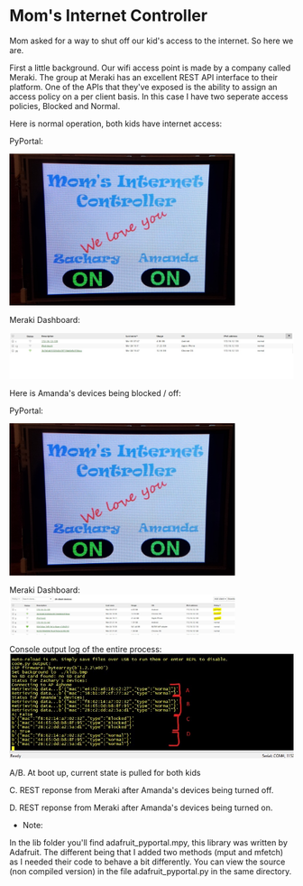 # Mom's Internet Controller

Mom asked for a way to shut off our kid's access to the internet.  So here we are.

First a little background.  Our wifi access point is made by a company called Meraki.  The group at Meraki has an excellent REST API interface to their platform.  One of the APIs that they've exposed is the ability to assign an access policy on a per client basis.  In this case I have two seperate access policies, Blocked and Normal.  

Here is normal operation, both kids have internet access:

PyPortal:

<img src="images/a-on.jpg" width="400">

Meraki Dashboard:

<img src="images/meraki-normal.jpg" width="800">

Here is Amanda's devices being blocked / off:

PyPortal:

<img src="images/a-on.jpg" width="400">

Meraki Dashboard:
<img src="images/meraki-blocked.jpg" width="400">

Console output log of the entire process:
<img src="images/console-out.jpg" width="800">

A/B.  At boot up, current state is pulled for both kids

C.  REST reponse from Meraki after Amanda's devices being turned off.

D.  REST reponse from Meraki after Amanda's devices being turned on.

- Note:

In the lib folder you'll find adafruit_pyportal.mpy, this library was written by Adafruit.  The different being that I added two methods (mput and mfetch) as I needed their code to behave a bit differently.  You can view the source (non compiled version) in the file adafruit_pyportal.py in the same directory.
